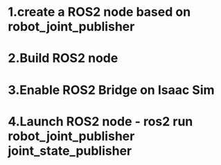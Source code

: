 # 1.create a ROS2 node based on robot_joint_publisher
# 2.Build ROS2 node
# 3.Enable ROS2 Bridge on Isaac Sim
# 4.Launch ROS2 node -  ros2 run robot_joint_publisher joint_state_publisher